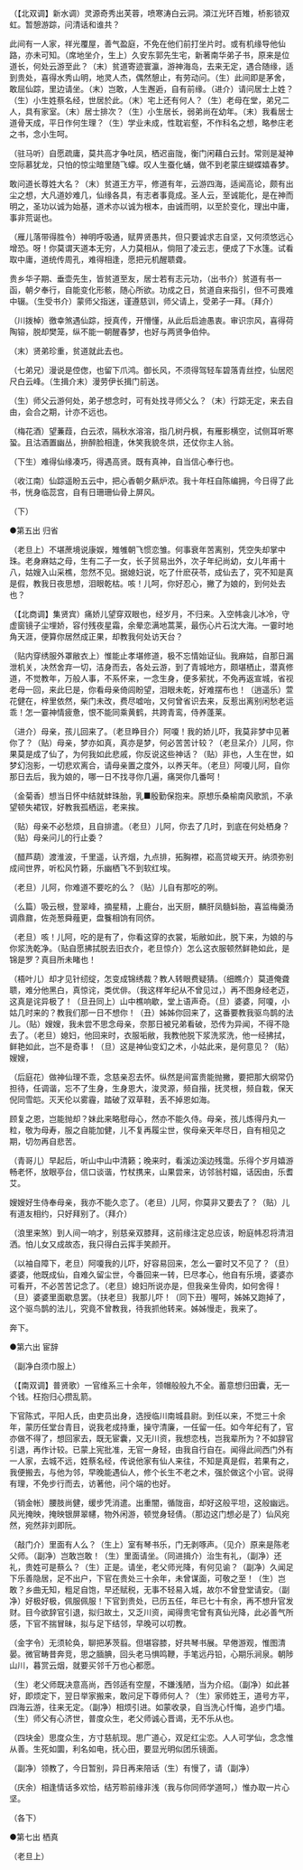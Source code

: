 <!-- { "loadSidebar": true } -->
（【北双调】新水调）灵源奇秀出芙蓉，喷寒涛白云洞。澒江光环百雉，桥影锁双虹。暂憩游踪，问清话和谁共？

此间有一人家，祥光覆屋，善气盈庭，不免在他们前打坐片时。或有机缘导他仙路，亦未可知。（席地坐介，生上）久安东郭先生宅，新著南华弟子书，原来是位道长，何处云游至此？（末）贫道寄迹寰瀛，游神海岛，去来无定，遇合随缘，适到贵处，喜得水秀山明，地灵人杰，偶然憩止，有劳动问。（生）此间即是茅舍，敢屈仙踪，里边请坐。（末）岂敢，人生邂逅，自有前缘。（进介）请问居士上姓？（生）小生姓蔡名经，世居於此。（末）宅上还有何人？（生）老母在堂，弟兄二人，具有家室。（末）居士排次？（生）小生居长，弱弟尚在幼年。（末）我看居士道骨天成，平日作何生理？（生）学业未成，性耽岩壑，不作科名之想，略参庄老之书，念小生呵。

（驻马听）自愿疏庸，莫共高才争吐凤，栖迟亩陇，衡门闲藉白云封。常则是凝神空际慕犹龙，只怕的惊尘暗里随飞蠓。叹人生蚕化蛹，做不到老蒙庄蝴蝶嬉春梦。

敢问道长尊姓大名？（末）贫道王方平，修道有年，云游四海，适闻高论，颇有出尘之想，大凡道妙难几，仙缘各具，有志者事竟成。圣人云，至诚能化，是在神而明之，圣功以诚为始基，道术亦以诚为根本，由诚而明，以至於变化，理出中庸，事非荒诞也。

（雁儿落带得胜令）神明呼吸通，赋畀贤愚共，但只要诚求志自坚，又何须悠远心增恐。呀！你莫谓天道本无穷，人力莫相从，倘阻了凌云志，便成了下水篷。试看取中庸，道统传周孔，难得相逢，愿把元机醒聩聋。

贵乡华子期、垂壶先生，皆贫道至友，居士若有志元功，（出书介）贫道有书一函，朝夕奉行，自能变化形骸，随心所欲。功成之日，贫道自来指引，但不可畏难中辍。（生受书介）蒙师父指迷，谨遵慈训，师父请上，受弟子一拜。（拜介）

（川拨棹）徼幸煞遇仙踪，授真传，开懵懂，从此后启迪愚衷。审识宗风，喜得荷陶镕，脱却樊笼，纵不能一朝醒春梦，也好与两贤争伯仲。

（末）贤弟珍重，贫道就此去也。

（七弟兄）漫说是倥偬，也留下爪鸿。御长风，不须得驾轻车碧落青丝控，仙居咫尺白云峰。（生揖介末）漫劳伊长揖门前送。

（生）师父云游何处，弟子想念时，可有处找寻师父么？（末）行踪无定，来去自由，会合之期，计亦不远也。

（梅花酒）望蒹葭，白云浓，隔秋水溶溶，指几树丹枫，有雁影横空，试侧耳听寒蛩。且沽酒置幽丛，拚醉脸相逢，休笑我貌冬烘，还仗你主人翁。

（下生）难得仙缘凑巧，得遇高贤。既有真神，自当信心奉行也。

（收江南）仙踪遥盼五云中，把心香朝夕爇炉浓。我十年枉自陈编拥，今日得了此书，恍身临蕊宫，自有日珊珊仙骨上屏风。

（下）


●第五出 归省

（老旦上）不堪蔗境说康娱，雉雊朝飞惯恋雏。何事衰年苦离别，凭空失却掌中珠。老身麻姑之母，生有二子一女，长子贸易出外，次子年纪尚幼，女儿年甫十八，姑嫂入山采樵，忽然不见。据媳妇说，吃了什麽茯苓，成仙去了，究不知是真是假，教我日夜思想，泪眼乾枯。咳！儿呵，你好忍心，撇了为娘的，到何处去也？

（【北商调】集贤宾）痛娇儿望穿双眼也，经岁月，不归来。入空帏衾儿冰冷，守虚窗镜子尘埋娇，容付残夜星霜，余晕恋满地蒿莱，最伤心片石沈大海。一霎时地角天涯，便算你居然成正果，却教我何处访天台？

（贴内穿绣服外罩敝衣上）惟能止孝堪修道，极不忘情始证仙。我麻姑，自那日漏泄机关，决然舍弃一切，洁身而去，各处云游，到了青城地方，颇堪栖止，潜真修道，不觉教年，万般人事，不系怀来，一念生身，便多萦扰，不免再返宣城，省视老母一回，来此巳是，你看母亲倚闾盼望，泪眼未乾，好难摆布也！（逍遥乐）萱花健在，梓里依然，柴门未改，费尽嘘咍，又何曾省识去来，反惹出离别闲愁老运乖！怎一霎神情疲惫，恨不能同乘黄鹤，共跨青鸾，侍养蓬莱。

（进介）母亲，孩儿回来了。（老旦睁目介）阿嗄！我的娇儿吓，我莫非梦中见著你了？（贴）母亲，梦亦如真，真亦是梦，何必苦苦计较？（老旦呆介）儿阿，你果莫是成了仙了，为何我如此悲戚，你反说这些神话？（贴）非也，人生在世，如梦幻泡影，一切悲欢离合，请母亲置之度外，以养天年。（老旦）阿嗄儿阿，自你那日去后，我为娘的，哪一日不找寻你几遍，痛哭你几番呵！

（金菊香）想当日怀中结就蚌珠胎，乳■殷勤保抱来。原想乐桑榆南风歌凯，不承望顿失裙钗，好教我孤栖运，老来挨。

（贴）母亲不必愁烦，且自排遣。（老旦）儿阿，你去了几时，到底在何处栖身？（贴）母亲问儿的行止委？

（醋芦葫）渡淮波，千里遥，认齐烟，九点排，拓胸襟，崧高贷峻天开。纳须弥别成间世界，听松风竹籁，乐幽栖飞不到软红埃。

（老旦）儿阿，你难道不要吃的么？（贴）儿自有那吃的咧。

（么篇）吸云根，登翠峰，摘星精，上鹿台，出天厨，麟肝凤髓蚪胎，喜监梅羹汤调鼎鼐，佐尧葱舜薤更，盘餮相饷有同侪。

（老旦）咳！儿阿，吃的是有了，你看这穿的衣裳，垢敝如此，脱下来，为娘的与你浆洗乾净。（贴自愿拂拭脱去旧衣介，老旦惊介）怎么这衣服顿然鲜艳如此，是锦是罗？真目所未睹也！

（梧叶儿）却才见针纫绽，怎变成锦绣裁？教人转眼费疑猜。（细瞧介）莫道俺聋聩，难分他黑白，真惊诧，类优俳。（我这样年纪从不曾见过，）再不图身经老迈，这真是诧异极了！（旦丑同上）山中樵响歇，堂上语声奇。（旦）婆婆，阿嗄，小姑几时来的？教我们那一日不想你！（丑）姊姊你回来了，这番要教我驱鸟鹊的法儿。（贴）嫂嫂，我未尝不思念母亲，奈那日被兄弟看破，恐传为异闻，不得不隐去了。（老旦）媳妇，他回来时，衣服垢敝，我教他脱下浆洗浆洗，他一经拂拭，鲜艳如此，岂不是奇事！（旦）这是神仙变幻之术，小姑此来，是何意见？（贴）嫂嫂，

（后庭花）做神仙理不乖，念慈亲忍去怀。纵然是间富贵能抛撇，要把那大纲常仍担待，任调谐，忘不了生身，生身恩大，浚灵源，频自揩，抚灵根，频自栽，保天倪同雪皑。灭天伦以雾霾，踏破了双草鞋，丢不掉恩如海。

顾复之恩，岂能抛却？妹此来略慰母心，然亦不能久侍。母亲，孩儿炼得丹丸一粒，敬为母寿，服之自能加健，儿不复再履尘世，俟母亲天年尽日，自有相见之期，切勿再自悲苦。

（青哥儿）早起后，听山中山中清籁；晚来时，看溪边溪边残霭。乐得个岁月嬉游畅老怀，放眼亭台，信口谈谐，竹杖携来，山果尝来，访邻翁村媪，话因由，乐耆艾。

嫂嫂好生侍奉母亲，我亦不能久恋了。（老旦）儿阿，你莫非又要去了？（贴）儿有道友相约，只好拜别了。（拜介）

（浪里来煞）到人间一响才，别慈亲双膝拜，这前缘注定总应该，盼庭帏忍将清泪洒。怕儿女又成故态，我只得白云挥手笑颜开。

（以袖自障下，老旦）阿嗄我的儿吓，好容易回来，怎么一霎时又不见了？（旦）婆婆，他既成仙，自难久留尘世，今番回来一转，巳尽孝心，他自有乐境，婆婆亦可看开，不必苦苦记念了。（老旦）媳妇所说亦是，但我亲生骨肉，如何舍得！（旦）婆婆里面歇息罢。（扶老旦）我那儿吓！（同下丑）喔呵，姊姊又跑掉了，这个驱鸟鹊的法儿，究竟不曾教我，待我抓他转来。姊姊慢走，我来了。

奔下。


●第六出 宦辞

（副净白须巾服上）

（【南双调】普贤歌）一官维系三十余年，领帽般般九不全。蓄意想归田囊，无一个钱。枉抱归心攒乱箭。

下官陈式，平阳人氏，由吏员出身，选授临川南城县尉。到任以来，不觉三十余年，蒙历任堂台青目，说我老成持重，操守清廉，一任留一任。如今年纪有了，官亦做不得了，想回家去，既无宦囊，又无川资，我想恋栈，岂我辈所为？不如辞官引退，再作计较。已蒙上宪批准，无官一身轻，由我自行自在。闻得此间西门外有一人家，去城不远，姓蔡名经，传说他家有仙人来往，不知是真是假，若果有之，我便搬去，与他为邻，早晚能遇仙人，修个长生不老之术，强於做这个小官。说得有理，不免步行而去，访著他，问个端的也好。

（销金帐）腰肢尚健，缓步凭消遣。出重闇，循陇亩，却好这般平坦，这般幽远。风光掩映，掩映银屏翠幰，物外闲游，顿觉身轻倩。（那边这门想必是了）仙风宛然，宛然非刘即阮。

（敲门介）里面有人么？（生上）室有琴书乐，门无剥啄声。（见介）原来是陈老父师。（副净）岂敢岂敢！（生）里面请坐。（同进揖介）治生有礼，（副净）还礼，贵姓可是蔡么？（生）正是。请坐，老父师光降，有何见谕？（副净）久闻足下乐善隐居，足不出户，下官在贵处三十余年，未曾谋面，可敬之至！（生）岂敢？乡曲无知，粗足自饱，早还赋税，无事不轻易入城，故尔不曾登堂请安。（副净）好极好极，佩服佩服！下官到贵处，已历五任，年已七十有余，再不想升官发财。目今欲辞官引退，拟归故土，又乏川资，闻得贵宅曾有真仙光降，此必善气所感，下官不揣冒昧，拟与足下结邻，早晚可以叨教。

（金字令）无须轮奂，聊把茅茨翦。但堪容膝，好共琴书展。早倦游观，惟图清晏。微官畴昔奔竞，思之腼腆，回头老马惧鸣鞭，手笔远丹铅，心期乐涧泉。朝陟山川，暮赏云烟，就要买邻千万也心都愿。

（生）老父师既决意高尚，西邻适有空屋，不嫌浅陋，当为介绍。（副净）如此甚好，即烦定下，翌日举家搬来，敢问足下尊师何人？（生）家师姓王，道号方平，四海云游，往来无定。（副净）相烦引进。如蒙收录，自当洗心忏悔，追步门墙。（生）师父有心济世，普度众生，老父师诚心晋谒，无不乐从也。

（四块金）思度众生，方寸慈航现。思广道心，双足红尘恋。人人可学仙，念念惟从善。生死如圜，利名如电，抚心田，要显光明似团乐镜面。

（副净）领教了，今日暂别，异日再来陪话（生）有慢了，请（副净）

（庆余）相逢情话多欢恰，结芳聆前缘非浅（我与你同师学道呵，）惟办取一片心坚。

（各下）


●第七出 栖真

（老旦上）

